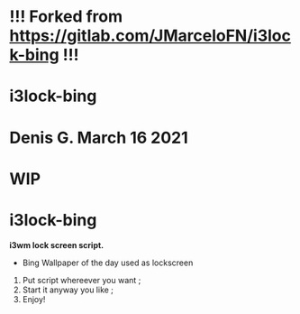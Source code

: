 # !!! Forked from https://gitlab.com/JMarceloFN/i3lock-bing !!!

# i3lock-bing
# Denis G. March 16 2021
# WIP

# i3lock-bing

**i3wm lock screen script.**
* Bing Wallpaper of the day used as lockscreen

1. Put script whereever you want ;
2. Start it anyway you like ;
3. Enjoy!

